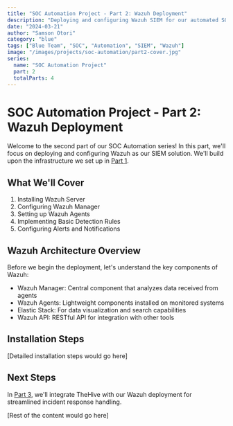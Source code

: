 ```yaml
---
title: "SOC Automation Project - Part 2: Wazuh Deployment"
description: "Deploying and configuring Wazuh SIEM for our automated SOC environment"
date: "2024-03-21"
author: "Samson Otori"
category: "blue"
tags: ["Blue Team", "SOC", "Automation", "SIEM", "Wazuh"]
image: "/images/projects/soc-automation/part2-cover.jpg"
series:
  name: "SOC Automation Project"
  part: 2
  totalParts: 4
---
```


# SOC Automation Project - Part 2: Wazuh Deployment

Welcome to the second part of our SOC Automation series! In this part, we'll focus on deploying and configuring Wazuh as our SIEM solution. We'll build upon the infrastructure we set up in [Part 1](/projects/soc-automation-project-part1).

## What We'll Cover

1. Installing Wazuh Server
2. Configuring Wazuh Manager
3. Setting up Wazuh Agents
4. Implementing Basic Detection Rules
5. Configuring Alerts and Notifications

## Wazuh Architecture Overview

Before we begin the deployment, let's understand the key components of Wazuh:

- Wazuh Manager: Central component that analyzes data received from agents
- Wazuh Agents: Lightweight components installed on monitored systems
- Elastic Stack: For data visualization and search capabilities
- Wazuh API: RESTful API for integration with other tools

## Installation Steps

[Detailed installation steps would go here]

## Next Steps

In [Part 3](/projects/soc-automation-project-part3), we'll integrate TheHive with our Wazuh deployment for streamlined incident response handling.

[Rest of the content would go here] 